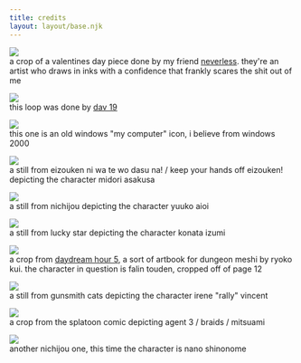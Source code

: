 ```yaml
---
title: credits
layout: layout/base.njk
---
```


<img src="/_assets/img/dp.webp" style="max-width: 100px; max-height: 100px;"></img>  
a crop of a valentines day piece done by my friend [neverless](https://twitter.com/Neverlessart). they're an artist who draws in inks with a confidence that frankly scares the shit out of me

<img src="/_assets/img/143.gif" style="max-width: 257px; max-height: 293px;"></img>  
this loop was done by [dav 19](https://www.deviantart.com/dav-19/art/Pixel-Yui-326815301)

<img src="/_assets/img/fav.png"></img>  
this one is an old windows "my computer" icon, i believe from windows 2000

<img src="/_assets/img/art.jpg"></img>  
a still from eizouken ni wa te wo dasu na! / keep your hands off eizouken! depicting the character midori asakusa

<img src="/_assets/img/blog.jpg"></img>  
a still from nichijou depicting the character yuuko aioi

<img src="/_assets/img/game.jpg"></img>  
a still from lucky star depicting the character konata izumi

<img src="/_assets/img/journal.jpg"></img>  
a crop from [daydream hour 5](https://mangadex.org/chapter/06e21405-aaee-46ad-ae96-8708759e6138), a sort of artbook for dungeon meshi by ryoko kui. the character in question is falin touden, cropped off of page 12

<img src="/_assets/img/lists.jpg"></img>  
a still from gunsmith cats depicting the character irene "rally" vincent

<img src="/_assets/img/most_recent.jpg"></img>  
a crop from the splatoon comic depicting agent 3 / braids / mitsuami

<img src="/_assets/img/music.jpg"></img>  
another nichijou one, this time the character is nano shinonome